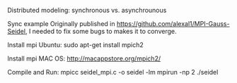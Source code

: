 Distributed modeling: synchronous vs. asynchrounous 

Sync example 
Originally published in https://github.com/alexal1/MPI-Gauss-Seidel, I needed to fix some bugs to makes it
to converge.

Install mpi Ubuntu:
sudo apt-get install mpich2

Install mpi MAC OS: http://macappstore.org/mpich2/

Compile and Run:
mpicc seidel_mpi.c -o seidel -lm
mpirun -np 2 ./seidel
